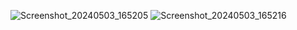 ![Screenshot_20240503_165205](https://github.com/yhrjfj/Expense-Compose-UI/assets/102893295/26c1e099-bf8e-4bfe-9326-87708e3b38f0)
![Screenshot_20240503_165216](https://github.com/yhrjfj/Expense-Compose-UI/assets/102893295/e673a10d-2233-412c-a775-322c0c23f0e8)
